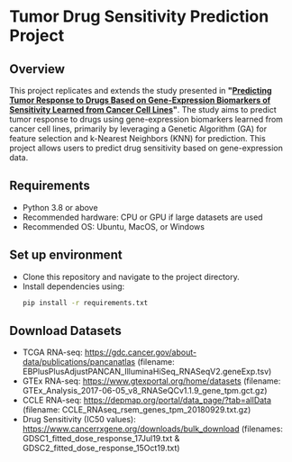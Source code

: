 # Tumor Drug Sensitivity Prediction Project

## Overview

This project replicates and extends the study presented in **"[Predicting Tumor Response to Drugs Based on Gene-Expression Biomarkers of Sensitivity Learned from Cancer Cell Lines](https://doi.org/10.1186/s12864-021-07581-7)"**. The study aims to predict tumor response to drugs using gene-expression biomarkers learned from cancer cell lines, primarily by leveraging a Genetic Algorithm (GA) for feature selection and k-Nearest Neighbors (KNN) for prediction. This project allows users to predict drug sensitivity based on gene-expression data.

## Requirements

- Python 3.8 or above
- Recommended hardware: CPU or GPU if large datasets are used
- Recommended OS: Ubuntu, MacOS, or Windows

## Set up environment

   - Clone this repository and navigate to the project directory.
   - Install dependencies using:
     ```bash
     pip install -r requirements.txt
     ```
## Download Datasets

- TCGA RNA-seq: https://gdc.cancer.gov/about-data/publications/pancanatlas (filename: EBPlusPlusAdjustPANCAN_IlluminaHiSeq_RNASeqV2.geneExp.tsv)
- GTEx RNA-seq: https://www.gtexportal.org/home/datasets (filename: GTEx_Analysis_2017-06-05_v8_RNASeQCv1.1.9_gene_tpm.gct.gz)
- CCLE RNA-seq: https://depmap.org/portal/data_page/?tab=allData (filename: CCLE_RNAseq_rsem_genes_tpm_20180929.txt.gz)
- Drug Sensitivity (IC50 values): https://www.cancerrxgene.org/downloads/bulk_download (filenames: GDSC1_fitted_dose_response_17Jul19.txt & GDSC2_fitted_dose_response_15Oct19.txt)

